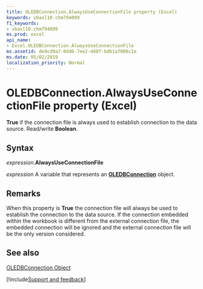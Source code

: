 ```yaml
---
title: OLEDBConnection.AlwaysUseConnectionFile property (Excel)
keywords: vbaxl10.chm794099
f1_keywords:
- vbaxl10.chm794099
ms.prod: excel
api_name:
- Excel.OLEDBConnection.AlwaysUseConnectionFile
ms.assetid: de9cd9a7-0dd6-7ee2-d48f-bd61a7006c1e
ms.date: 05/02/2019
localization_priority: Normal
---
```



# OLEDBConnection.AlwaysUseConnectionFile property (Excel)

 **True** if the connection file is always used to establish connection to the data source. Read/write **Boolean**.


## Syntax

_expression_.**AlwaysUseConnectionFile**

_expression_ A variable that represents an **[OLEDBConnection](Excel.OLEDBConnection.md)** object.


## Remarks

When this property is  **True** the connection file will always be used to establish the connection to the data source. If the connection embedded within the workbook is different from the external connection file, the embedded connection will be ignored and the external connection file will be the only version considered.


## See also


[OLEDBConnection Object](Excel.OLEDBConnection.md)

[!include[Support and feedback](~/includes/feedback-boilerplate.md)]